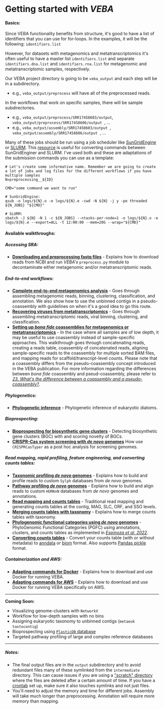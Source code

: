 # Getting started with *VEBA*

#### Basics:
Since VEBA functionality benefits from structure, it's good to have a list of identifiers that you can use for for-loops. In the examples, it will be the following: `identifiers.list`

However, for datasets with metagenomics and metatranscriptomics it's often useful to have a master list `identifiers.list` and separate `identifiers.dna.list` and `identifiers.rna.list` for metagenomic and metatranscriptomic samples, respectively. 

Our VEBA project directory is going to be `veba_output` and each step will be in a subdirectory.  

* e.g., `veba_output/preprocess` will have all of the preprocessed reads.  

In the workflows that work on specific samples, there will be sample subdirectories. 

* e.g., `veba_output/preprocess/SRR17458603/output`, `veba_output/preprocess/SRR17458606/output `, ...
* e.g., `veba_output/assembly/SRR17458603/output `, `veba_output/assembly/SRR17458606/output `, ...

Many of these jobs should be run using a job scheduler like [SunGridEngine](https://docs.oracle.com/cd/E19279-01/820-3257-12/n1ge.html) or [SLURM](https://slurm.schedmd.com/documentation.html).  This [resource](https://www.miamioh.edu/research/research-computing-support/services/hpc-cluster/sbatch-translation/) is useful for converting commands between SunGridEnginer and SLURM. I've used both and these are adaptations of the submission commands you can use as a template:

```
# Let's create some informative name. Remember we are going to create a lot of jobs and log files for the different workflows if you have multiple samples
N=preprocessing__${ID}
	
CMD="some command we want to run"
	
# SunGridEngine:
qsub -o logs/${N}.o -e logs/${N}.e -cwd -N ${N} -j y -pe threaded ${N_JOBS} "${CMD}"
	
# SLURM:
sbatch -J ${N} -N 1 -c ${N_JOBS} --ntasks-per-node=1 -o logs/${N}.o -e logs/${N}.e --export=ALL -t 12:00:00 --mem=20G --wrap="${CMD}"
```

#### Available walkthroughs:

##### Accessing SRA: 

*  **[Downloading and preprocessing fastq files](docs/download_and_preprocess_reads.md)** - Explains how to download reads from NCBI and run *VEBA's* `preprocess.py` module to decontaminate either metagenomic and/or metatranscriptomic reads.

##### End-to-end workflows:

* **[Complete end-to-end metagenomics analysis](docs/end-to-end_metagenomics.md)** - Goes through assembling metagenomic reads, binning, clustering, classification, and annotation.  We also show how to use the unbinned contigs in a pseudo-coassembly with guidelines on when it's a good idea to go this route.
* **[Recovering viruses from metatranscriptomics](docs/recovering_viruses_from_metatranscriptomics.md)** - Goes through assembling metatranscriptomic reads, viral binning, clustering, and classification.
* **[Setting up *bona fide* coassemblies for metagenomics or metatranscriptomics](docs/setting_up_coassemblies.md)** - In the case where all samples are of low depth, it may be useful to use coassembly instead of sample-specific approaches.  This walkthrough goes through concatenating reads, creating a reads table, coassembly of concatenated reads, aligning sample-specific reads to the coassembly for multiple sorted BAM files, and mapping reads for scaffold/transcript-level counts.  Please note that a coassembly differs from the pseudo-coassembly concept introduced in the VEBA publication.  For more information regarding the differences between *bona fide* coassembly and pseud-coassembly, please refer to [*23. What's the difference between a coassembly and a pseudo-coassembly?*](https://github.com/jolespin/veba/blob/main/FAQ.md#23-whats-the-difference-between-a-coassembly-and-a-pseudo-coassembly). 

##### Phylogenetics:

* **[Phylogenetic inference](docs/phylogenetic_inference.md)** - Phylogenetic inference of eukaryotic diatoms.

##### Bioprospecting:

* **[Bioprospecting for biosynthetic gene clusters](docs/bioprospecting_for_biosynthetic_gene_clusters.md)** - Detecting biosynthetic gene clusters (BGC) with and scoring novelty of BGCs.
* **[CRISPR-Cas system screening with *de novo* genomes](docs/crispr-cas_system_screening_de-novo_genomes.md)** How use `CRISPRCasTyper` as a post hoc analysis for screening genomes.

##### Read mapping, rapid profiling, feature engineering, and converting counts tables:

* **[Taxonomic profiling *de novo* genomes](docs/taxonomic_profiling_de-novo_genomes.md)** - Explains how to build and profile reads to custom `Sylph` databases from *de novo* genomes.
* **[Pathway profiling *de novo* genomes](docs/pathway_profiling_de-novo_genomes.md)** - Explains how to build and align reads to custom `HUMAnN` databases from *de novo* genomes and annotations.
* **[Read mapping and counts tables](docs/read_mapping_and_counts_tables.md)** - Traditional read mapping and generating counts tables at the contig, MAG, SLC, ORF, and SSO levels. 
* **[Merging counts tables with taxonomy](docs/merging_counts_with_taxonomy.md)** - Explains how to merge counts tables with taxonomy.
* **[Phylogenomic functional categories using *de novo* genomes](docs/phylogenomic_functional_categories.md)** - PhyloGenomic Functional Categories (PGFC) using annotations, clusters, and counts tables as implemented in [*Espinoza et al. 2022*](https://academic.oup.com/pnasnexus/article/1/5/pgac239/6762943).
* **[Converting counts tables](docs/converting_counts_tables.md)** - Convert your counts table (with or without metadata) to [anndata](https://anndata.readthedocs.io/en/latest/index.html) or [biom](https://biom-format.org/) format.  Also supports [Pandas pickle](docs/https://pandas.pydata.org/docs/reference/api/pandas.read_pickle.html) format.

##### Containerization and AWS:

* **[Adapting commands for Docker](docs/adapting_commands_for_docker.md)** - Explains how to download and use Docker for running VEBA.
* **[Adapting commands for AWS](docs/adapting_commands_for_aws.md)** - Explains how to download and use Docker for running VEBA specifically on AWS.

___________________________________________

**Coming Soon:**

* Visualizing genome-clusters with `NetworkX`
* Workflow for low-depth samples with no bins
* Assigning eukaryotic taxonomy to unbinned contigs (`metaeuk taxtocontig`)
* Bioprospecting using [`PlasticDB` database](https://plasticdb.org/)
* Targeted pathway profiling of large and complex reference databases
___________________________________________

##### Notes:

* The final output files are in the `output` subdirectory and to avoid redundant files many of these symlinked from the `intermediate` directory.  This can cause issues if you are using a ["scratch" directory](https://en.wikipedia.org/wiki/Scratch_space) where the files are deleted after a certain amount of time. If you have a [crontab](https://www.man7.org/linux/man-pages/man5/crontab.5.html) set up, make sure it also touches symlinks and not just files.
* You'll need to adjust the memory and time for different jobs.  Assembly will take much longer than preprocessing.  Annotation will require more memory than mapping. 